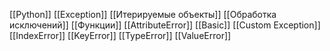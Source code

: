 [[Python]]
[[Exception]]
[[Итерируемые объекты]]
[[Обработка исключений]]
[[Функции]]
[[AttributeError]]
[[Basic]]
[[Custom Exception]]
[[IndexError]]
[[KeyError]]
[[TypeError]]
[[ValueError]]